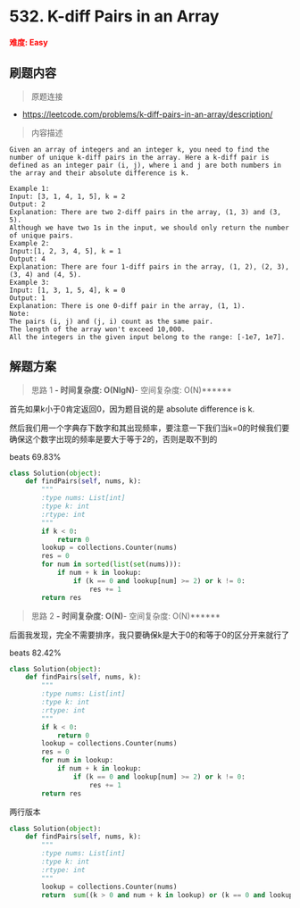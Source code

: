 # 532. K-diff Pairs in an Array

**<font color=red>难度: Easy</font>**

## 刷题内容

> 原题连接

* https://leetcode.com/problems/k-diff-pairs-in-an-array/description/

> 内容描述

```
Given an array of integers and an integer k, you need to find the number of unique k-diff pairs in the array. Here a k-diff pair is defined as an integer pair (i, j), where i and j are both numbers in the array and their absolute difference is k.

Example 1:
Input: [3, 1, 4, 1, 5], k = 2
Output: 2
Explanation: There are two 2-diff pairs in the array, (1, 3) and (3, 5).
Although we have two 1s in the input, we should only return the number of unique pairs.
Example 2:
Input:[1, 2, 3, 4, 5], k = 1
Output: 4
Explanation: There are four 1-diff pairs in the array, (1, 2), (2, 3), (3, 4) and (4, 5).
Example 3:
Input: [1, 3, 1, 5, 4], k = 0
Output: 1
Explanation: There is one 0-diff pair in the array, (1, 1).
Note:
The pairs (i, j) and (j, i) count as the same pair.
The length of the array won't exceed 10,000.
All the integers in the given input belong to the range: [-1e7, 1e7].
```

## 解题方案

> 思路 1
******- 时间复杂度: O(NlgN)******- 空间复杂度: O(N)******



首先如果k小于0肯定返回0，因为题目说的是 absolute difference is k.

然后我们用一个字典存下数字和其出现频率，要注意一下我们当k=0的时候我们要确保这个数字出现的频率是要大于等于2的，否则是取不到的

beats 69.83%

```python
class Solution(object):
    def findPairs(self, nums, k):
        """
        :type nums: List[int]
        :type k: int
        :rtype: int
        """
        if k < 0:
            return 0
        lookup = collections.Counter(nums)
        res = 0
        for num in sorted(list(set(nums))):
            if num + k in lookup:
                if (k == 0 and lookup[num] >= 2) or k != 0:
                    res += 1
        return res
```

> 思路 2
******- 时间复杂度: O(N)******- 空间复杂度: O(N)******


后面我发现，完全不需要排序，我只要确保k是大于0的和等于0的区分开来就行了

beats 82.42%

```python
class Solution(object):
    def findPairs(self, nums, k):
        """
        :type nums: List[int]
        :type k: int
        :rtype: int
        """
        if k < 0:
            return 0
        lookup = collections.Counter(nums)
        res = 0
        for num in lookup:
            if num + k in lookup:
                if (k == 0 and lookup[num] >= 2) or k != 0:
                    res += 1
        return res
```

两行版本


```python
class Solution(object):
    def findPairs(self, nums, k):
        """
        :type nums: List[int]
        :type k: int
        :rtype: int
        """
        lookup = collections.Counter(nums)
        return  sum((k > 0 and num + k in lookup) or (k == 0 and lookup[num] >= 2) for num in lookup)
```



